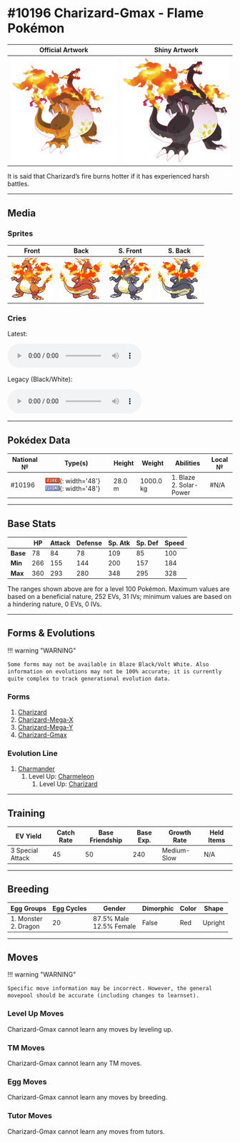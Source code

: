 # #10196 Charizard-Gmax - Flame Pokémon

| Official Artwork | Shiny Artwork |
|------------------|---------------|
| ![Official Artwork](https://raw.githubusercontent.com/PokeAPI/sprites/master/sprites/pokemon/other/official-artwork/10196.png) | ![Official Artwork2](https://raw.githubusercontent.com/PokeAPI/sprites/master/sprites/pokemon/other/official-artwork/shiny/10196.png) |

It is said that Charizard’s fire burns hotter if it has experienced harsh battles.

---

## Media

### Sprites

| Front | Back | S. Front | S. Back |
|-------|------|----------|---------|
| ![Front](https://raw.githubusercontent.com/PokeAPI/sprites/master/sprites/pokemon/versions/generation-v/black-white/10196.png) | ![Back](https://raw.githubusercontent.com/PokeAPI/sprites/master/sprites/pokemon/versions/generation-v/black-white/back/10196.png) | ![Shiny Front](https://raw.githubusercontent.com/PokeAPI/sprites/master/sprites/pokemon/versions/generation-v/black-white/shiny/10196.png) | ![Shiny Back](https://raw.githubusercontent.com/PokeAPI/sprites/master/sprites/pokemon/versions/generation-v/black-white/back/shiny/10196.png) |

### Cries

Latest:
<p><audio controls>
  <source src="https://raw.githubusercontent.com/PokeAPI/cries/main/cries/pokemon/latest/10196.ogg" type="audio/ogg">
  Your browser does not support the audio element.
</audio></p>

Legacy (Black/White):
<p><audio controls>
  <source src="None" type="audio/ogg">
  Your browser does not support the audio element.
</audio></p>

---

## Pokédex Data

| National № | Type(s) | Height | Weight | Abilities | Local № |
|------------|---------|--------|--------|-----------|---------|
| #10196 | ![fire](../assets/types/fire.png){: width='48'} ![flying](../assets/types/flying.png){: width='48'} | 28.0 m | 1000.0 kg | 1. Blaze<br>2. Solar-Power | #N/A |

---

## Base Stats
|   | HP | Attack | Defense | Sp. Atk | Sp. Def | Speed |
|---|----|--------|---------|---------|---------|-------|
| **Base** | 78 | 84 | 78 | 109 | 85 | 100 |
| **Min** | 266 | 155 | 144 | 200 | 157 | 184 |
| **Max** | 360 | 293 | 280 | 348 | 295 | 328 |

The ranges shown above are for a level 100 Pokémon. Maximum values are based on a beneficial nature, 252 EVs, 31 IVs; minimum values are based on a hindering nature, 0 EVs, 0 IVs.

---

## Forms & Evolutions

!!! warning "WARNING"

    Some forms may not be available in Blaze Black/Volt White. Also information on evolutions may not be 100% accurate; it is currently quite complex to track generational evolution data.

### Forms

1. [Charizard](/bbvw-wiki/pokemon/charizard/)
2. [Charizard-Mega-X](/bbvw-wiki/pokemon/charizard-mega-x/)
3. [Charizard-Mega-Y](/bbvw-wiki/pokemon/charizard-mega-y/)
4. [Charizard-Gmax](/bbvw-wiki/pokemon/charizard-gmax/)

### Evolution Line

1. [Charmander](/bbvw-wiki/pokemon/charmander/)
    1. Level Up: [Charmeleon](/bbvw-wiki/pokemon/charmeleon/)
        1. Level Up: [Charizard](/bbvw-wiki/pokemon/charizard/)


---

## Training

| EV Yield | Catch Rate | Base Friendship | Base Exp. | Growth Rate | Held Items |
|----------|------------|-----------------|-----------|-------------|------------|
| 3 Special Attack | 45 | 50 | 240 | Medium-Slow | N/A |

---

## Breeding

| Egg Groups | Egg Cycles | Gender | Dimorphic | Color | Shape |
|------------|------------|--------|-----------|-------|-------|
| 1. Monster<br>2. Dragon | 20 | 87.5% Male<br>12.5% Female | False | Red | Upright |

---

## Moves

!!! warning "WARNING"

    Specific move information may be incorrect. However, the general movepool should be accurate (including changes to learnset).

### Level Up Moves

Charizard-Gmax cannot learn any moves by leveling up.

### TM Moves

Charizard-Gmax cannot learn any TM moves.

### Egg Moves

Charizard-Gmax cannot learn any moves by breeding.

### Tutor Moves

Charizard-Gmax cannot learn any moves from tutors.

